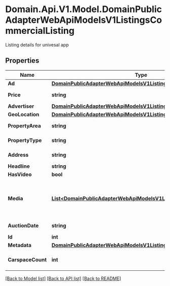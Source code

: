 # Domain.Api.V1.Model.DomainPublicAdapterWebApiModelsV1ListingsCommercialListing
Listing details for univesal app
## Properties

Name | Type | Description | Notes
------------ | ------------- | ------------- | -------------
**Ad** | [**DomainPublicAdapterWebApiModelsV1ListingsCommercialAd**](DomainPublicAdapterWebApiModelsV1ListingsCommercialAd.md) |  | [optional] 
**Price** | **string** | Formatted listing price | [optional] 
**Advertiser** | [**DomainPublicAdapterWebApiModelsV1ListingsCommercialAdvertiser**](DomainPublicAdapterWebApiModelsV1ListingsCommercialAdvertiser.md) |  | [optional] 
**GeoLocation** | [**DomainPublicAdapterWebApiModelsV1ListingsCommercialGeoLocation**](DomainPublicAdapterWebApiModelsV1ListingsCommercialGeoLocation.md) |  | [optional] 
**PropertyArea** | **string** | Building size | [optional] 
**PropertyType** | **string** | Property type | [optional] 
**Address** | **string** | Full address | [optional] 
**Headline** | **string** | Headline | [optional] 
**HasVideo** | **bool** | Has video? | [optional] 
**Media** | [**List&lt;DomainPublicAdapterWebApiModelsV1ListingsCommercialMedia&gt;**](DomainPublicAdapterWebApiModelsV1ListingsCommercialMedia.md) | Media resources for listing (images, video, floor plans) | [optional] 
**AuctionDate** | **string** | Auction date | [optional] 
**Id** | **int** | AdID | [optional] 
**Metadata** | [**DomainPublicAdapterWebApiModelsV1ListingsCommercialMetadata**](DomainPublicAdapterWebApiModelsV1ListingsCommercialMetadata.md) |  | [optional] 
**CarspaceCount** | **int** | Car parking spaces count | [optional] 

[[Back to Model list]](../README.md#documentation-for-models) [[Back to API list]](../README.md#documentation-for-api-endpoints) [[Back to README]](../README.md)

